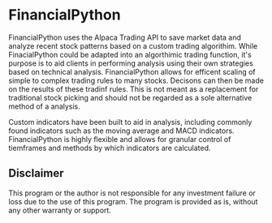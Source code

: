 # FinancialPython

FinancialPython uses the Alpaca Trading API to save market data and analyze recent stock patterns based on a custom trading algorithim. While FinacialPython could be adapted into an algorthimic trading function, it's purpose is to aid clients in performing analysis using their own strategies based on technical analysis. FinancialPython allows for efficent scaling of simple to complex trading rules to many stocks. Decisons can then be made on the results of these tradinf rules. This is not meant as a replacement for traditional stock picking and should not be regarded as a sole alternative method of a analysis. 

Custom indicators have been built to aid in analysis, including commonly found indicators such as the moving average and MACD indicators. FinancialPython is highly flexible and allows for granular control of tiemframes and methods by which indicators are calculated. 


## Disclaimer 
This program or the author is not responsible for any investment failure or loss due to the use of this program. The program is provided as is, without any other warranty or support. 
